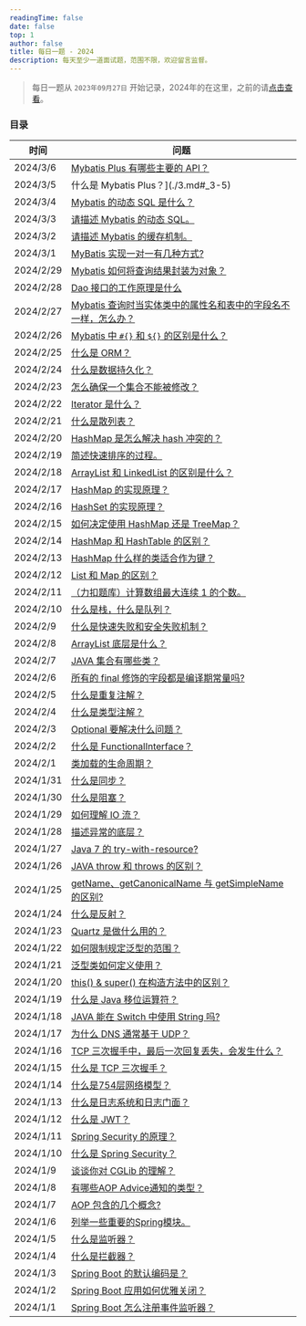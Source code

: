```yaml
---
readingTime: false
date: false
top: 1
author: false
title: 每日一题 - 2024
description: 每天至少一道面试题，范围不限，欢迎留言监督。
---
```


> 每日一题从 `2023年09月27日` 开始记录，2024年的在这里，之前的请[点击查看](../index.md)。

### 目录

| 时间        | 问题                                                            |
|-----------|---------------------------------------------------------------|
| 2024/3/6  | [Mybatis Plus 有哪些主要的 API？](./3.md#_3-6)                       |
| 2024/3/5  | 什么是 Mybatis Plus？](./3.md#_3-5)                               |
| 2024/3/4  | [Mybatis 的动态 SQL 是什么？](./3.md#_3-4)                           |
| 2024/3/3  | [请描述 Mybatis 的动态 SQL。](./3.md#_3-3)                           |
| 2024/3/2  | [请描述 Mybatis 的缓存机制。](./3.md#_3-2)                             |
| 2024/3/1  | [MyBatis 实现一对一有几种方式?](./3.md#_3-1)                            |
| 2024/2/29 | [Mybatis 如何将查询结果封装为对象？](./2.md#_2-29)                         |
| 2024/2/28 | [Dao 接口的工作原理是什么](./2.md#_2-28)                                |
| 2024/2/27 | [Mybatis 查询时当实体类中的属性名和表中的字段名不一样，怎么办？](./2.md#_2-27)           |
| 2024/2/26 | [Mybatis 中 `#{}` 和 `${}` 的区别是什么？](./2.md#_2-26)               |
| 2024/2/25 | [什么是 ORM？](./2.md#_2-25)                                      |
| 2024/2/24 | [什么是数据持久化？](./2.md#_2-24)                                     |
| 2024/2/23 | [怎么确保一个集合不能被修改？](./2.md#_2-23)                                |
| 2024/2/22 | [Iterator 是什么？](./2.md#_2-22)                                 |
| 2024/2/21 | [什么是散列表？](./2.md#_2-21)                                       |
| 2024/2/20 | [HashMap 是怎么解决 hash 冲突的？](./2.md#_2-20)                       |
| 2024/2/19 | [简述快速排序的过程。](./2.md#_2-19)                                    |
| 2024/2/18 | [ArrayList 和 LinkedList 的区别是什么？](./2.md#_2-18)                |
| 2024/2/17 | [HashMap 的实现原理？](./2.md#_2-17)                                |
| 2024/2/16 | [HashSet 的实现原理？](./2.md#_2-16)                                |
| 2024/2/15 | [如何决定使用 HashMap 还是 TreeMap？](./2.md#_2-15)                    |
| 2024/2/14 | [HashMap 和 HashTable 的区别？](./2.md#_2-14)                      |
| 2024/2/13 | [HashMap 什么样的类适合作为键？](./2.md#_2-13)                           |
| 2024/2/12 | [List 和 Map 的区别？](./2.md#_2-12)                               |
| 2024/2/11 | [（力扣题库）计算数组最大连续 1 的个数。](./2.md#_2-11)                         |
| 2024/2/10 | [什么是栈，什么是队列？](./2.md#_2-10)                                   |
| 2024/2/9  | [什么是快速失败和安全失败机制？](./2.md#_2-9)                                |
| 2024/2/8  | [ArrayList 底层是什么？](./2.md#_2-8)                               |
| 2024/2/7  | [JAVA 集合有哪些类？](./2.md#_2-7)                                   |
| 2024/2/6  | [所有的 final 修饰的字段都是编译期常量吗?](./2.md#_2-6)                       |
| 2024/2/5  | [什么是重复注解？](./2.md#_2-5)                                       |
| 2024/2/4  | [什么是类型注解？](./2.md#_2-4)                                       |
| 2024/2/3  | [Optional 要解决什么问题？](./2.md#_2-3)                              |
| 2024/2/2  | [什么是 FunctionalInterface？](./2.md#_2-2)                       |
| 2024/2/1  | [类加载的生命周期？](./2.md#_2-1)                                      |
| 2024/1/31 | [什么是同步？](./1.md#_1-31)                                        |
| 2024/1/30 | [什么是阻塞？](./1.md#_1-30)                                        |
| 2024/1/29 | [如何理解 IO 流？](./1.md#_1-29)                                    |
| 2024/1/28 | [描述异常的底层？](./1.md#_1-28)                                      |
| 2024/1/27 | [Java 7 的 try-with-resource?](./1.md#_1-27)                   |
| 2024/1/26 | [JAVA throw 和 throws 的区别？](./1.md#_1-26)                      |
| 2024/1/25 | [getName、getCanonicalName 与 getSimpleName 的区别?](./1.md#_1-25) |
| 2024/1/24 | [什么是反射？](./1.md#_1-24)                                        |
| 2024/1/23 | [Quartz 是做什么用的？](./1.md#_1-23)                                |
| 2024/1/22 | [如何限制规定泛型的范围？](./1.md#_1-22)                                  |
| 2024/1/21 | [泛型类如何定义使用？](./1.md#_1-21)                                    |
| 2024/1/20 | [this() & super() 在构造方法中的区别？](./1.md#_1-20)                   |
| 2024/1/19 | [什么是 Java 移位运算符？](./1.md#_1-19)                               |
| 2024/1/18 | [JAVA 能在 Switch 中使用 String 吗?](./1.md#_1-18)                  |
| 2024/1/17 | [为什么 DNS 通常基于 UDP？](./1.md#_1-17)                             |
| 2024/1/16 | [TCP 三次握手中，最后一次回复丢失，会发生什么？](./1.md#_1-16)                     |
| 2024/1/15 | [什么是 TCP 三次握手？](./1.md#_1-15)                                 |
| 2024/1/14 | [什么是754层网络模型？](./1.md#_1-14)                                  |
| 2024/1/13 | [什么是日志系统和日志门面？](./1.md#_1-13)                                 |
| 2024/1/12 | [什么是 JWT？](./1.md#_1-12)                                      |
| 2024/1/11 | [Spring Security 的原理？](./1.md#_1-11)                          |
| 2024/1/10 | [什么是 Spring Security？](./1.md#_1-10)                          |
| 2024/1/9  | [谈谈你对 CGLib 的理解？](./1.md#_1-9)                                |
| 2024/1/8  | [有哪些AOP Advice通知的类型？](./1.md#_1-8)                            |
| 2024/1/7  | [AOP 包含的几个概念?](./1.md#_1-7)                                   |
| 2024/1/6  | [列举一些重要的Spring模块。](./1.md#_1-6)                               |
| 2024/1/5  | [什么是监听器？](./1.md#_1-5)                                        |
| 2024/1/4  | [什么是拦截器？](./1.md#_1-4)                                        |
| 2024/1/3  | [Spring Boot 的默认编码是？](./1.md#_1-3)                            |
| 2024/1/2  | [Spring Boot 应用如何优雅关闭？](./1.md#_1-2)                          |
| 2024/1/1  | [Spring Boot 怎么注册事件监听器？](./1.md#_1-1)                         |